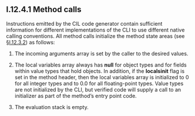 ## I.12.4.1 Method calls

Instructions emitted by the CIL code generator contain sufficient information for different implementations of the CLI to use different native calling conventions. All method calls initialize the method state areas (see §[I.12.3.2](i.12.3.2-method-state.md)) as follows:

 1. The incoming arguments array is set by the caller to the desired values.

 2. The local variables array always has **null** for object types and for fields within value types that hold objects.  In addition, if the **localsinit** flag is set in the method header, then the local variables array is initialized to 0 for all integer types and to 0.0 for all floating-point types. Value types are not initialized by the CLI, but verified code will supply a call to an initializer as part of the method’s entry point code.

 3. The evaluation stack is empty.
